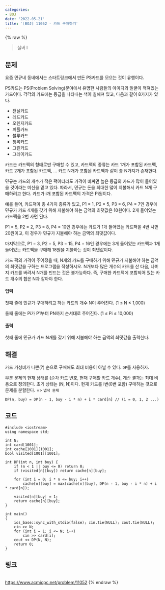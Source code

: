 ```yaml
---
categories:
- BOJ
date: '2022-05-21'
title: '[BOJ] 11052 - 카드 구매하기'
---
```


{% raw %}
> 실버 I<br>

## 문제
요즘 민규네 동네에서는 스타트링크에서 만든 PS카드를 모으는 것이 유행이다.

PS카드는 PS(Problem Solving)분야에서 유명한 사람들의 아이디와 얼굴이 적혀있는 카드이다. 각각의 카드에는 등급을 나타내는 색이 칠해져 있고, 다음과 같이 8가지가 있다.

-   전설카드
-   레드카드
-   오렌지카드
-   퍼플카드
-   블루카드
-   청록카드
-   그린카드
-   그레이카드

카드는 카드팩의 형태로만 구매할 수 있고, 카드팩의 종류는 카드 1개가 포함된 카드팩, 카드 2개가 포함된 카드팩, ... 카드 N개가 포함된 카드팩과 같이 총 N가지가 존재한다.

민규는 카드의 개수가 적은 팩이더라도 가격이 비싸면 높은 등급의 카드가 많이 들어있을 것이라는 미신을 믿고 있다. 따라서, 민규는 돈을 최대한 많이 지불해서 카드 N개 구매하려고 한다. 카드가 i개 포함된 카드팩의 가격은 Pi원이다.

예를 들어, 카드팩이 총 4가지 종류가 있고, P1  = 1, P2  = 5, P3  = 6, P4  = 7인 경우에 민규가 카드 4개를 갖기 위해 지불해야 하는 금액의 최댓값은 10원이다. 2개 들어있는 카드팩을 2번 사면 된다.

P1  = 5, P2  = 2, P3  = 8, P4  = 10인 경우에는 카드가 1개 들어있는 카드팩을 4번 사면 20원이고, 이 경우가 민규가 지불해야 하는 금액의 최댓값이다.

마지막으로, P1  = 3, P2  = 5, P3  = 15, P4  = 16인 경우에는 3개 들어있는 카드팩과 1개 들어있는 카드팩을 구매해 18원을 지불하는 것이 최댓값이다.

카드 팩의 가격이 주어졌을 때, N개의 카드를 구매하기 위해 민규가 지불해야 하는 금액의 최댓값을 구하는 프로그램을 작성하시오. N개보다 많은 개수의 카드를 산 다음, 나머지 카드를 버려서 N개를 만드는 것은 불가능하다. 즉, 구매한 카드팩에 포함되어 있는 카드 개수의 합은 N과 같아야 한다.

#### 입력
첫째 줄에 민규가 구매하려고 하는 카드의 개수 N이 주어진다. (1 ≤ N ≤ 1,000)

둘째 줄에는 Pi가 P1부터 PN까지 순서대로 주어진다. (1 ≤ Pi  ≤ 10,000)

#### 출력
첫째 줄에 민규가 카드 N개를 갖기 위해 지불해야 하는 금액의 최댓값을 출력한다.

## 해결
카드 가성비가 나쁜(?) 순으로 구매해도 최대 비용이 아닐 수 있다. `DP`를 사용하자.

부분 문제의 현재 상태를 (순차 카드 번호, 현재 구매할 카드 개수), 계산 결과는 최대 비용으로 정의한다. 초기 상태는 (N, N)이다. 현재 카드를 i번(0번 포함) 구매하는 것으로 문제를 분할한다. => `냅색 문제`
```
DP(n, buy) = DP(n - 1, buy - i * n) + i * card[n] // (i = 0, 1, 2 ...)
```
## 코드
```
#include <iostream>
using namespace std;

int N;
int card[1001];
int cache[1001][1001];
bool visited[1001][1001];

int DP(int n, int buy) {
	if (n < 1 || buy <= 0) return 0;
	if (visited[n][buy]) return cache[n][buy];

	for (int i = 0; i * n <= buy; i++)
		cache[n][buy] = max(cache[n][buy], DP(n - 1, buy - i * n) + i * card[n]);

	visited[n][buy] = 1;
	return cache[n][buy];
}

int main()
{
	ios_base::sync_with_stdio(false); cin.tie(NULL); cout.tie(NULL);
	cin >> N;
	for (int i = 1; i <= N; i++)
		cin >> card[i];
	cout << DP(N, N);
	return 0;
}
```

## 링크
<br>https://www.acmicpc.net/problem/11052
{% endraw %}